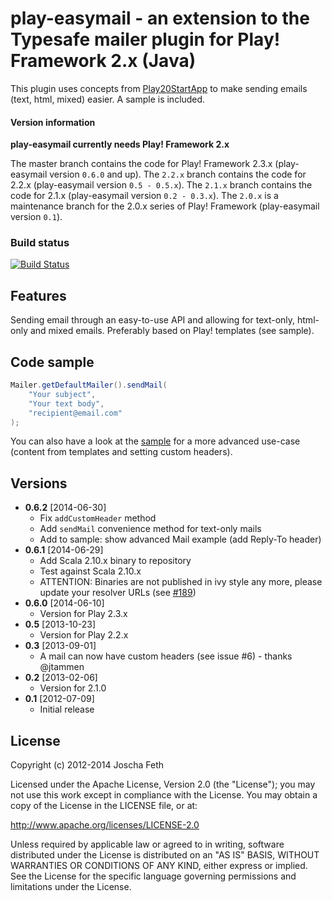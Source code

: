 # play-easymail - an extension to the Typesafe mailer plugin for Play! Framework 2.x (Java)

This plugin uses concepts from [Play20StartApp][] to make sending emails (text, html, mixed) easier. A sample is included.

#### Version information
**play-easymail currently needs Play! Framework 2.x**

The master branch contains the code for Play! Framework 2.3.x (play-easymail version `0.6.0` and up).
The `2.2.x` branch contains the code for 2.2.x (play-easymail version `0.5 - 0.5.x`).
The `2.1.x` branch contains the code for 2.1.x (play-easymail version `0.2 - 0.3.x`).
The `2.0.x` is a maintenance branch for the 2.0.x series of Play! Framework (play-easymail version `0.1`).

### Build status
[![Build Status](https://travis-ci.org/joscha/play-easymail.png?branch=master)](https://travis-ci.org/joscha/play-easymail)

## Features
Sending email through an easy-to-use API and allowing for text-only, html-only and mixed emails. Preferably based on Play! templates (see sample).

## Code sample
```java
Mailer.getDefaultMailer().sendMail(
    "Your subject",
    "Your text body",
    "recipient@email.com"
);
```
You can also have a look at the [sample](samples/play-easymail-usage/app/Application.java) for a more advanced use-case (content from templates and setting custom headers).

## Versions
* **0.6.2** [2014-06-30]
  * Fix `addCustomHeader` method
  * Add `sendMail` convenience method for text-only mails
  * Add to sample: show advanced Mail example (add Reply-To header)
* **0.6.1** [2014-06-29]
  * Add Scala 2.10.x binary to repository
  * Test against Scala 2.10.x
  * ATTENTION: Binaries are not published in ivy style any more, please update your resolver URLs (see [#189](https://github.com/joscha/play-authenticate/issues/189))
* **0.6.0** [2014-06-10]
  * Version for Play 2.3.x
* **0.5** [2013-10-23]
  * Version for Play 2.2.x
* **0.3** [2013-09-01]
  * A mail can now have custom headers (see issue #6) - thanks @jtammen
* **0.2** [2013-02-06]
  * Version for 2.1.0
* **0.1** [2012-07-09]
  * Initial release

## License

Copyright (c) 2012-2014 Joscha Feth

Licensed under the Apache License, Version 2.0 (the "License"); you may not use this work except in compliance with the License. You may obtain a copy of the License in the LICENSE file, or at:

http://www.apache.org/licenses/LICENSE-2.0

Unless required by applicable law or agreed to in writing, software distributed under the License is distributed on an "AS IS" BASIS, WITHOUT WARRANTIES OR CONDITIONS OF ANY KIND, either express or implied. See the License for the specific language governing permissions and limitations under the License.


[Play20StartApp]: https://github.com/yesnault/Play20StartApp
